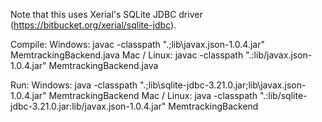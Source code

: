 Note that this uses Xerial's SQLite JDBC driver (https://bitbucket.org/xerial/sqlite-jdbc).

Compile:
  Windows:
    javac -classpath ".;lib\javax.json-1.0.4.jar" MemtrackingBackend.java
  Mac / Linux:
    javac -classpath ".:lib/javax.json-1.0.4.jar" MemtrackingBackend.java

Run:
  Windows:
    java -classpath ".;lib\sqlite-jdbc-3.21.0.jar;lib\javax.json-1.0.4.jar" MemtrackingBackend
  Mac / Linux:
    java -classpath ".:lib/sqlite-jdbc-3.21.0.jar:lib/javax.json-1.0.4.jar" MemtrackingBackend
